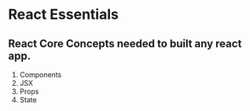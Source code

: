 # React Essentials

## React Core Concepts needed to built any react app.

1. Components 
2. JSX
3. Props
3. State
